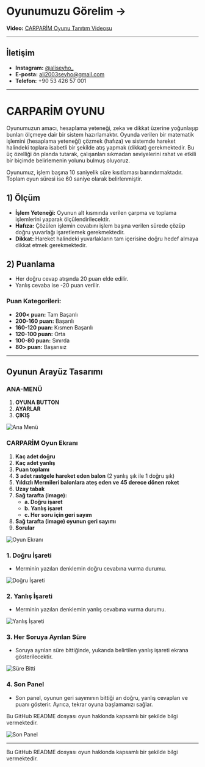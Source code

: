 # Oyunumuzu Görelim ->

**Video:** [CARPARİM Oyunu Tanıtım Videosu](https://youtu.be/Z00Lx8M9vmo?si=LwaVQbbdpJyqTsQA)

---

## İletişim

- **Instagram:** [@aliseyho_](https://www.instagram.com/aliseyho_?igsh=aGx0bXZkMjE4aGh5)
- **E-posta:** ali2003seyho@gmail.com
- **Telefon:** +90 53 426 57 001

---

# CARPARİM OYUNU

Oyunumuzun amacı, hesaplama yeteneği, zeka ve dikkat üzerine yoğunlaşıp bunları ölçmeye dair bir sistem hazırlamaktır. Oyunda verilen bir matematik işlemini (hesaplama yeteneği) çözmek (hafıza) ve sistemde hareket halindeki toplara isabetli bir şekilde atış yapmak (dikkat) gerekmektedir. Bu üç özelliği ön planda tutarak, çalışanları sıkmadan seviyelerini rahat ve etkili bir biçimde belirlemenin yolunu bulmuş oluyoruz.

Oyunumuz, işlem başına 10 saniyelik süre kısıtlaması barındırmaktadır. Toplam oyun süresi ise 60 saniye olarak belirlenmiştir.

## 1) Ölçüm

- **İşlem Yeteneği:** Oyunun alt kısmında verilen çarpma ve toplama işlemlerini yaparak ölçülendirilecektir.
- **Hafıza:** Çözülen işlemin cevabını işlem başına verilen sürede çözüp doğru yuvarlağı işaretlemek gerekmektedir.
- **Dikkat:** Hareket halindeki yuvarlakların tam içerisine doğru hedef almaya dikkat etmek gerekmektedir.

## 2) Puanlama

- Her doğru cevap atışında 20 puan elde edilir.
- Yanlış cevaba ise -20 puan verilir.

### Puan Kategorileri:

- **200< puan:** Tam Başarılı
- **200-160 puan:** Başarılı
- **160-120 puan:** Kısmen Başarılı
- **120-100 puan:** Orta
- **100-80 puan:** Sınırda
- **80> puan:** Başarısız

---

## Oyunun Arayüz Tasarımı

### ANA-MENÜ

1. **OYUNA BUTTON**
2. **AYARLAR**
3. **ÇIKIŞ**

![Ana Menü](https://i.hizliresim.com/dsout7n.png)

### CARPARİM Oyun Ekranı

1. **Kaç adet doğru**
2. **Kaç adet yanlış**
3. **Puan toplamı**
4. **3 adet rastgele hareket eden balon** (2 yanlış şık ile 1 doğru şık)
5. **Yıldızlı Mermileri balonlara ateş eden ve 45 derece dönen roket**
6. **Uzay tabak**
7. **Sağ tarafta (image):**
   - **a. Doğru işaret**
   - **b. Yanlış işaret**
   - **c. Her soru için geri sayım**
8. **Sağ tarafta (image) oyunun geri sayımı**
9. **Sorular**

![Oyun Ekranı](https://i.hizliresim.com/l38jgyz.png)

### 1. Doğru İşareti

- Merminin yazılan denklemin doğru cevabına vurma durumu.

![Doğru İşareti](https://i.hizliresim.com/o2nn4c7.png)

### 2. Yanlış İşareti

- Merminin yazılan denklemin yanlış cevabına vurma durumu.

![Yanlış İşareti](https://i.hizliresim.com/33or4ne.png)

### 3. Her Soruya Ayrılan Süre

- Soruya ayrılan süre bittiğinde, yukarıda belirtilen yanlış işareti ekrana gösterilecektir.

![Süre Bitti](https://i.hizliresim.com/aio72tp.png)

### 4. Son Panel

- Son panel, oyunun geri sayımının bittiği an doğru, yanlış cevapları ve puanı gösterir. Ayrıca, tekrar oyuna başlamanızı sağlar.


Bu GitHub README dosyası oyun hakkında kapsamlı bir şekilde bilgi vermektedir.

![Son Panel](https://i.hizliresim.com/12x0o20.png)

---


Bu GitHub README dosyası oyun hakkında kapsamlı bir şekilde bilgi vermektedir.
